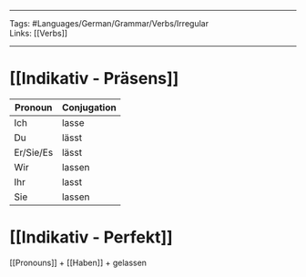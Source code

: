 ___
Tags: #Languages/German/Grammar/Verbs/Irregular  
Links: [[Verbs]]
___
# [[Indikativ - Präsens]]
Pronoun|Conjugation
------------ | ------------
Ich | lasse
Du | lässt
Er/Sie/Es | lässt
Wir | lassen
Ihr | lasst
Sie | lassen


# [[Indikativ - Perfekt]]
[[Pronouns]] + [[Haben]] + gelassen